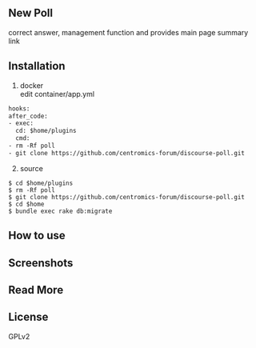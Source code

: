 ## New Poll 
 correct answer, management function and provides main page summary link

## Installation

1. docker   
  edit container/app.yml
``` dockerfile
hooks:
after_code:
- exec:
  cd: $home/plugins
  cmd:
- rm -Rf poll
- git clone https://github.com/centromics-forum/discourse-poll.git
```

2. source

``` shell
$ cd $home/plugins
$ rm -Rf poll
$ git clone https://github.com/centromics-forum/discourse-poll.git
$ cd $home
$ bundle exec rake db:migrate
```

## How to use



## Screenshots


## Read More



## License

GPLv2
